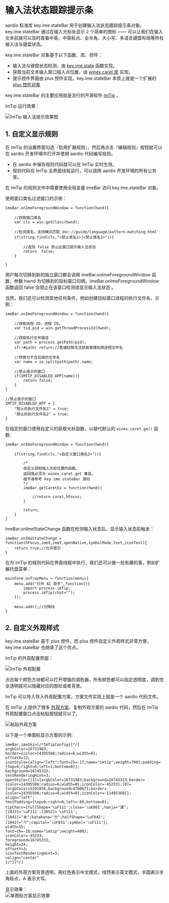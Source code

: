 # 输入法状态跟踪提示条

aardio 标准库 key.ime.stateBar 用于创建输入法状态跟踪提示条对象。key.ime.stateBar 通过在输入光标处显示 2 个简单的图标 —— 可以让我们在输入文本前就可以及时查看中英、中英标点、全半角、大小写、多语言键盘布局等所有输入法与键盘状态。

 key.ime.stateBar 对象基于以下函数、库、控件：

- 输入法与键盘状态检测，由 [key.ime.state](imeState.md) 函数实现。
- 获取当前文本输入窗口插入点位置，由 [winex.caret 库](../../../library-reference/winex/caret.md) 实现。
- 提示控件界面由 plus 控件实现，key.ime.stateBar 本质上就是一个扩展的 [plus 控件对象](../../std/win/ui/ctrl/plus.md) 

key.ime.stateBar 的主要应用就是流行的开源软件 [ImTip](https://imtip.aardio.com) 。

ImTip 运行效果：

![ImTip 输入法提示效果图](https://imtip.aardio.com/screenshots/imtip.gif)

## 1. 自定义显示规则 

在 ImTip 的设置界面勾选『启用扩展规则』，然后再点击『编辑规则』按钮就可以在 aardio 开发环境中打开并使用 aardio 代码编写规则。

- 在 aardio 中保存规则代码就可以在 ImTip 实时生效。
- 规则代码在 ImTip 主界面线程运行，可以调用 aardio 开发环境的所有公共库。

在 ImTip 的规则文件中需要使用全局变量 imeBar 访问 key.ime.stateBar 对象。

使用窗口类名过滤窗口的示例：

```aardio
imeBar.onImeForegroundWindow = function(hwnd){

	//获取窗口类名
	var cls = win.getClass(hwnd);
	
	//检测类名，支持模式匹配 doc://guide/language/pattern-matching.html
	if(string.find(cls,"<禁止类名1>|<禁止类名2>")){
		
		//返回 false 禁止此窗口提示输入法状态
		return  false; 
	}
	 
}
```

用户每次切换到新的独立窗口都会调用 imeBar.onImeForegroundWindow  函数，参数 hwnd 为切换到的目标窗口句柄，imeBar.onImeForegroundWindow  函数返回 false 会阻止在该窗口检测或显示输入法状态 。

当然，我们还可以检测其他任何条件，例如创建目标窗口进程的执行文件名，示例：

```aardio
imeBar.onImeForegroundWindow = function(hwnd){ 
	
	//获取线程 ID，进程 ID。
	var tid,pid = win.getThreadProcessId(hwnd);
	
	//获取执行文件路径
	var path = process.getPath(pid);
	if(!#path) return;//普通权限无法获取管理权限进程文件名
	
	//转换为不含后缀的文件名
	var name = io.splitpath(path).name;

	//禁止提示的窗口
	if(IMTIP_DISABLED_APP[name]){
		return false; 
	}
}

//禁止提示的窗口
IMTIP_DISABLED_APP = {
	"禁止的执行文件名1" = true;
	"禁止的执行文件名2" = true;
}
```

在指定的窗口使用自定义的获取光标函数，以替代默认的 `winex.caret.ge()` 函数:

```aardio
imeBar.onImeForegroundWindow = function(hwnd){ 
	
	if(string.find(cls,"<自定义窗口类名2>")){
		
		/*
		自定义获取输入光标位置的函数。
		返回值必须与 winex.caret.get 兼容。
		细节请参考 key.ime.stateBar 源码
		*/
		imeBar.getCaretEx = function(hwnd){
			
			//return caret,hFocus; 
		}
		
		return; 
	} 
}
```

imeBar.onImeStateChange 函数在检测输入状态后，显示输入状态前触发：

```aardio
imeBar.onImeStateChange = function(hFocus,imeX,imeY,openNative,symbolMode,text,iconText){
	return true;//允许提示
}
```

在为 ImTip 的规则代码在界面线程中执行，我们还可以做一些有趣的事，例如扩展托盘菜单：

```aardio
mainForm.onTrayMenu = function(menu){ 
	menu.add("打开 AI 助手",function(){
		import process.imTip;
		process.imTip(chat="");	
	});
	 
	menu.add();//分隔线
} 
```

## 2. 自定义外观样式

key.ime.stateBar 基于 plus 控件，而 plus 控件自定义外观样式非常方便，key.ime.stateBar 也继承了这个优点。

ImTip 的外观配置界面：

![ImTip 外观配置](https://imtip.aardio.com/screenshots/color.gif)

点击每个颜色方块都可以打开增强的调色器，所有颜色都可以指定透明度，调到完全透明就可以隐藏对应的图标或者背景。

ImTip 可以导入导入外观配置方案，方案文件实现上就是一个 aardio 代码文件。

在 ImTip 上提供了很多 [外观方案](https://imtip.aardio.com/#schemes)，复制外观方案的 aardio 代码，然后在 ImTip 外观配置窗口点击粘贴按钮就可以了。

![粘贴外观方案](https://imtip.aardio.com/screenshots/copy.gif)

以下是一个单图标显示方案的示例:

```aardio
imeBar.imeSkin(/*ImTipConfig{{*/{
argbColor=16731983;
border={color=14395508;radius=6;width=0};
offsetX=13;
iconStyle={align="left";font={h=-17;name="imtip";weight=700};padding={top=4;right=6;left=1;bottom=0}};
background=16745333;
textRenderingHint=3;
openStyle={[1]={argbColor=16731983;background=16745333;border={color=14395508;radius=6;width=0};iconColor=-45233};[0]={argbColor=5291856;background=4700671;border={color=14395508;radius=6;width=0};iconColor=-11485360}};
align="left";
textPadding={top=0;right=0;left=-60;bottom=0};
tipChars={fullShape='\uF111';close='\uE801';hanja="漢";[1033]='\uF111';[2052]='\uF111';[1041]="あ";katakana="カ";halfShape='\uF042';[1042]="가";capital='\uF031';symbol='\uF111'};
width=55;
font={h=-18;name="imtip";weight=400};
iconColor=-45233;
foreground=16745333;
height=34;
offsetY=3;
iconTextRenderingHint=3;
valign="center"
}/*}}*/)
```

上面的外观方案背景透明，用红色表示中文模式，绿然表示英文模式，半圆表示半角标点，A 表示大写。

显示效果：  
![单图标方案显示效果](https://imtip.aardio.com/screenshots/imtip-dot.gif)

<br>